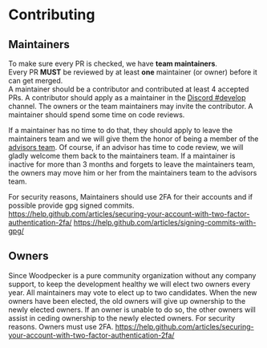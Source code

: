 # Contributing

## Maintainers

To make sure every PR is checked, we have **team maintainers**.  
Every PR **MUST** be reviewed by at least **one** maintainer (or owner) before it can get merged.  
A maintainer should be a contributor and contributed at least 4 accepted PRs.
A contributor should apply as a maintainer in the [Discord #develop](https://discord.gg/fcMQqSMXJy) channel.
The owners or the team maintainers may invite the contributor.
A maintainer should spend some time on code reviews.

If a maintainer has no time to do that, they should apply to leave the maintainers team and we will give them the honor of being a member of the [advisors
team](https://github.com/orgs/woodpecker-ci/teams/advisors/members).
Of course, if an advisor has time to code review, we will gladly welcome them back to the maintainers team.
If a maintainer is inactive for more than 3 months and forgets to leave the maintainers team, the owners may move him or her from the maintainers team to the advisors team.

For security reasons, Maintainers should use 2FA for their accounts and if possible provide gpg signed commits.  
https://help.github.com/articles/securing-your-account-with-two-factor-authentication-2fa/
https://help.github.com/articles/signing-commits-with-gpg/

## Owners

Since Woodpecker is a pure community organization without any company support, to keep the development healthy we will elect two owners every year.
All maintainers may vote to elect up to two candidates. When the new owners have been elected, the old owners will give up ownership to the newly elected owners.
If an owner is unable to do so, the other owners will assist in ceding ownership to the newly elected owners.
For security reasons. Owners must use 2FA. https://help.github.com/articles/securing-your-account-with-two-factor-authentication-2fa/
